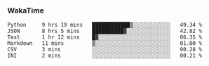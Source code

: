 ### WakaTime
<!--START_SECTION:waka-->

```text
Python     9 hrs 19 mins   ████████████▒░░░░░░░░░░░░   49.34 %
JSON       8 hrs 5 mins    ██████████▓░░░░░░░░░░░░░░   42.82 %
Text       1 hr 12 mins    █▓░░░░░░░░░░░░░░░░░░░░░░░   06.35 %
Markdown   11 mins         ▒░░░░░░░░░░░░░░░░░░░░░░░░   01.00 %
CSV        3 mins          ░░░░░░░░░░░░░░░░░░░░░░░░░   00.28 %
INI        2 mins          ░░░░░░░░░░░░░░░░░░░░░░░░░   00.21 %
```

<!--END_SECTION:waka-->
